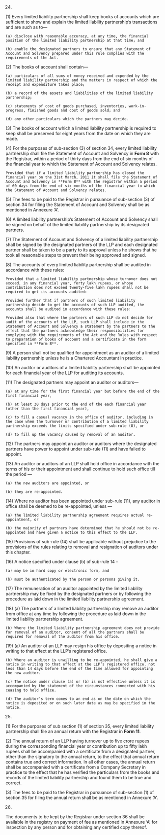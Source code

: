 24.
(1)	Every limited liability partnership shall keep books of accounts which are sufficient to show and explain the limited liability partnership’s transactions and are such as to—

    (a) disclose with reasonable accuracy, at any time, the financial position of the limited liability partnership at that time; and

    (b) enable the designated partners to ensure that any Statement of Account and Solvency prepared under this rule complies with the requirements of the Act.

(2) The books of account shall contain—

    (a) particulars of all sums of money received and expended by the limited liability partnership and the matters in respect of which the receipt and expenditure takes place;

    (b) a record of the assets and liabilities of the limited liability partnership;

    (c) statements of cost of goods purchased, inventories, work-in- progress, finished goods and cost of goods sold; and

    (d) any other particulars which the partners may decide.

(3)	The books of account which a limited liability partnership is required to keep shall be preserved for eight years from the date on which they are made.

(4)	For the purposes of sub-section (3) of section 34, every limited liability partnership shall file the Statement of Account and Solvency in **Form 8** with the Registrar, within a period of thirty days from the end of six months of the financial year to which the Statement of Account and Solvency relates.

    Provided that if a limited liability partnership has closed the financial year on the 31st March, 2011 it shall file the Statement of Account and Solvency in **Form 8** with the registrar within a period of 60 days from the end of six months of the financial year to which the Statement of Account and Solvency relates.

(5)	The fees to be paid to the Registrar in pursuance of sub-section (3) of section 34 for filing the Statement of Account and Solvency shall be as mentioned in Annexure ‘A’.

(6)	A limited liability partnership’s Statement of Account and Solvency shall be signed on behalf of the limited liability partnership by its designated partners.

(7)	The Statement of Account and Solvency of a limited liability partnership shall be signed by the designated partners of the LLP and each designated partner shall be taken to be a party to its approval unless he shows that he took all reasonable steps to prevent their being approved and signed.

(8)	The accounts of every limited liability partnership shall be audited in accordance with these rules:

    Provided that a limited liability partnership whose turnover does not exceed, in any financial year, forty lakh rupees, or whose contribution does not exceed twenty-five lakh rupees shall not be required to get its accounts audited:

    Provided further that if partners of such limited liability partnership decide to get the accounts of such LLP audited, the accounts shall be audited in accordance with these rules:

    Provided also that where the partners of such LLP do not decide for audit of the accounts of the LLP, such LLP shall include in the Statement of Account and Solvency a statement by the partners to the effect that the partners acknowledge their responsibilities for complying with the requirements of the Act and the Rules with respect to preparation of books of account and a certificate in the form specified in **Form 8**.

(9)	A person shall not be qualified for appointment as an auditor of a limited liability partnership unless he is a Chartered Accountant in practice.

(10) An auditor or auditors of a limited liability partnership shall be appointed for each financial year of the LLP for auditing its accounts.

(11) The designated partners may appoint an auditor or auditors—

    (a) at any time for the first financial year but before the end of the first financial year,

    (b) at least 30 days prior to the end of the each financial year (other than the first financial year),

    (c)	to fill a casual vacancy in the office of auditor, including in the case when the turnover or contribution of a limited liability partnership exceeds the limits specified under sub-rule (8), or

    (d)	to fill up the vacancy caused by removal of an auditor.

(12) The partners may appoint an auditor or auditors where the designated partners have power to appoint under sub-rule (11) and have failed to appoint.

(13) An auditor or auditors of an LLP shall hold office in accordance with the terms of his or their appointment and shall continue to hold such office till the period —

    (a) the new auditors are appointed, or

    (b) they are re-appointed.

(14) Where no auditor has been appointed under sub-rule (11), any auditor in office shall be deemed to be re-appointed, unless —

    (a) the limited liability partnership agreement requires actual re-appointment, or

    (b) the majority of partners have determined that he should not be re-appointed and have given a notice to this effect to the LLP.

(15) Provisions of sub-rule (14) shall be applicable without prejudice to the provisions of the rules relating to removal and resignation of auditors under this chapter.

(16) A notice specified under clause (b) of sub-rule 14 -

    (a) may be in hard copy or electronic form, and

    (b) must be authenticated by the person or persons giving it.

(17) The remuneration of an auditor appointed by the limited liability partnership may be fixed by the designated partners or by following the procedure as laid down in the limited liability partnership agreement.

(18)
    (a) The partners of a limited liability partnership may remove an auditor from office at any time by following the procedure as laid down in the limited liability partnership agreement.

    (b)	Where the limited liability partnership agreement does not provide for removal of an auditor, consent of all the partners shall be required for removal of the auditor from his office.

(19)
    (a) An auditor of an LLP may resign his office by depositing a notice in writing to that effect at the LLP’s registered office.

    (b) Where an auditor is unwilling to be re-appointed, he shall give a notice in writing to that effect at the LLP’s registered office, not less than 14 days before the end of the time allowed for appointing the new auditor.

    (c)	The notice under clause (a) or (b) is not effective unless it is accompanied by the statement of the circumstances connected with his ceasing to hold office.

    (d) The auditor’s term comes to an end as on the date on which the notice is deposited or on such later date as may be specified in the notice.

25.
(1)	For the purposes of sub section (1) of section 35, every limited liability partnership shall file an annual return with the Registrar in **Form 11**.

(2) The annual return of an LLP having turnover up to five crore rupees during the corresponding financial year or contribution up to fifty lakh rupees shall be accompanied with a certificate from a designated partner, other than the signatory to the annual return, to the effect that annual return contains true and correct information. In all other cases, the annual return shall be accompanied with a certificate from a Company Secretary in practice to the effect that he has verified the particulars from the books and records of the limited liability partnership and found them to be true and correct.

(3)	The fees to be paid to the Registrar in pursuance of sub-section (1) of section 35 for filing the annual return shall be as mentioned in Annexure ‘A’.

26.
The documents to be kept by the Registrar under section 36 shall be available in the registry on payment of fee as mentioned in Annexure ‘A’ for inspection by any person and for obtaining any certified copy thereof.
